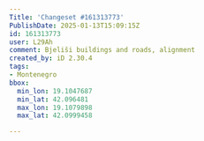 ```yaml
---
Title: 'Changeset #161313773'
PublishDate: 2025-01-13T15:09:15Z
id: 161313773
user: L29Ah
comment: Bjeliši buildings and roads, alignment
created_by: iD 2.30.4
tags:
- Montenegro
bbox:
  min_lon: 19.1047687
  min_lat: 42.096481
  max_lon: 19.1079898
  max_lat: 42.0999458

---
```

